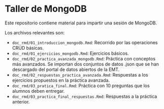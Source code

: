 # Taller de MongoDB

Este repositorio contiene material para impartir una sesión de MongoDB.

Los archivos relevantes son:

- `doc_rmd/01_introduccion_mongodb.Rmd`: Recorrido por las operaciones CRUD básicas.
- `doc_rmd/01_ejercicios_mongodb.Rmd`: Ejercicios básicos.
- `doc_rmd/02_practica_avanzada_mongodb.Rmd`: Práctica con conceptos más avanzados. Se importan dos conjuntos de datos .json que se han descargado del portal de datos abiertos de la EMT.
- `doc_rmd/02_respuestas_practica_avanzada.Rmd`: Respuestas a los ejercicios propuestos en la práctica avanzada.
- `doc_rmd/03_pratica_final.Rmd`: Práctica con 10 preguntas que los alumnos deben entregar.
- `doc_rmd/03_practica_final_respuestas.Rmd`: Respuestas a la práctica anterior.